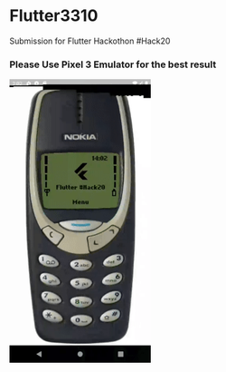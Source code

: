 # Flutter3310

Submission for Flutter Hackothon #Hack20

### Please Use Pixel 3 Emulator for the best result

<img src="flutter3310.gif" width="250">
